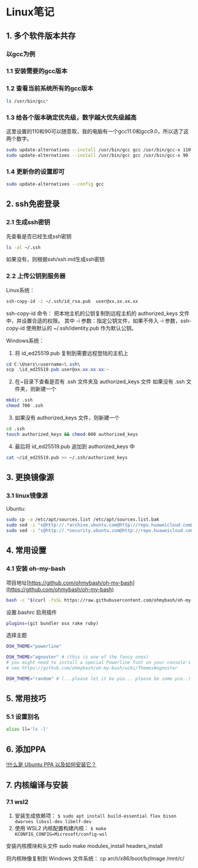 # Linux笔记

## 1. 多个软件版本共存

### 以gcc为例

### 1.1 安装需要的gcc版本

### 1.2 查看当前系统所有的gcc版本

```bash
ls /usr/bin/gcc*
```

### 1.3 给各个版本确定优先级，数字越大优先级越高

这里设置的110和90可以随意取，我的电脑有一个gcc11.0和gcc9.0，所以选了这两个数字。

```bash
sudo update-alternatives --install /usr/bin/gcc gcc /usr/bin/gcc-x 110
sudo update-alternatives --install /usr/bin/gcc gcc /usr/bin/gcc-x 90
```

### 1.4 更新你的设置即可

```bash
sudo update-alternatives --config gcc
```

## 2. ssh免密登录

### 2.1 生成ssh密钥

先查看是否已经生成ssh密钥

```bash
ls -al ~/.ssh
```

如果没有，则根据ssh/ssh.md生成ssh密钥

### 2.2 上传公钥到服务器

Linux系统：
```bash
ssh-copy-id -i ~/.ssh/id_rsa.pub  user@xx.xx.xx.xx
```

ssh-copy-id 命令：
把本地主机的公钥复制到远程主机的 authorized_keys 文件中，并设置合适的权限。
其中 -i 参数：指定公钥文件，如果不传入 -i 参数，ssh-copy-id 使用默认的 ~/.ssh/identity.pub 作为默认公钥。

Windows系统：
1. 将 id_ed25519.pub 复制到需要远程登陆的主机上
```powershell
cd C:\Users\<username>\.ssh\
scp .\id_ed25519.pub user@xx.xx.xx.xx:~
```

2. 在~目录下查看是否有 .ssh 文件夹及 authorized_keys 文件
如果没有 .ssh 文件夹，则新建一个
```bash
mkdir .ssh
chmod 700 .ssh
```

3. 如果没有 authorized_keys 文件，则新建一个
```bash
cd .ssh
touch authorized_keys && chmod 600 authorized_keys
```

4. 最后将 id_ed25519.pub 追加到 authorized_keys 中
```bash
cat ~/id_ed25519.pub >> ~/.ssh/authorized_keys
```

## 3. 更换镜像源

### 3.1 linux镜像源

Ubuntu:

```bash
sudo cp -a /etc/apt/sources.list /etc/apt/sources.list.bak
sudo sed -i "s@http://.*archive.ubuntu.com@http://repo.huaweicloud.com@g" /etc/apt/sources.list
sudo sed -i "s@http://.*security.ubuntu.com@http://repo.huaweicloud.com@g" /etc/apt/sources.list
```

## 4. 常用设置

### 4.1 安装 oh-my-bash

项目地址[https://github.com/ohmybash/oh-my-bash](https://github.com/ohmybash/oh-my-bash)
```bash
bash -c "$(curl -fsSL https://raw.githubusercontent.com/ohmybash/oh-my-bash/master/tools/install.sh)"
```
设置.bashrc
启用插件
```bash
plugins=(git bundler osx rake ruby)
```
选择主题
```bash
OSH_THEME="powerline"

OSH_THEME="agnoster" # (this is one of the fancy ones)
# you might need to install a special Powerline font on your console's host for this to work
# see https://github.com/ohmybash/oh-my-bash/wiki/Themes#agnoster

OSH_THEME="random" # (...please let it be pie... please be some pie..)
```

## 5. 常用技巧

### 5.1 设置别名

```bash
alias ll='ls -l'
```

## 6. 添加PPA

[!什么是 Ubuntu PPA 以及如何安装它？](https://geekflare.com/ubuntu-ppa/)

## 7. 内核编译与安装

### 7.1 wsl2

1. 安装生成依赖项：
   `$ sudo apt install build-essential flex bison dwarves libssl-dev libelf-dev`
2. 使用 WSL2 内核配置构建内核：
   `$ make KCONFIG_CONFIG=Microsoft/config-wsl`

安装内核模块和头文件
sudo make modules_install headers_install

将内核映像复制到 Windows 文件系统：
cp arch/x86/boot/bzImage /mnt/c/
